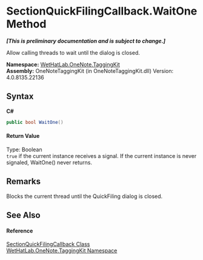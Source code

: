 # SectionQuickFilingCallback.WaitOne Method 
 _**\[This is preliminary documentation and is subject to change.\]**_

Allow calling threads to wait until the dialog is closed.

**Namespace:**&nbsp;<a href="4e00c8ac-fc03-0e6d-d2fd-b2c7565a9aa0.md">WetHatLab.OneNote.TaggingKit</a><br />**Assembly:**&nbsp;OneNoteTaggingKit (in OneNoteTaggingKit.dll) Version: 4.0.8135.22136

## Syntax

**C#**<br />
``` C#
public bool WaitOne()
```


#### Return Value
Type: Boolean<br />`true` if the current instance receives a signal. If the current instance is never signaled, WaitOne() never returns.

## Remarks
Blocks the current thread until the QuickFiling dialog is closed.

## See Also


#### Reference
<a href="7075e122-0c54-1ddf-b6fd-5ac130c50289.md">SectionQuickFilingCallback Class</a><br /><a href="4e00c8ac-fc03-0e6d-d2fd-b2c7565a9aa0.md">WetHatLab.OneNote.TaggingKit Namespace</a><br />